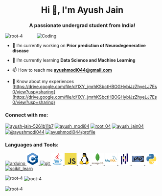 <h1 align="center">Hi 👋, I'm Ayush Jain</h1>
<h3 align="center">A passionate undergrad student from India!</h3>
<img align="right" alt="Coding" width="400" src="https://sagaratechnology.com/blog/wp-content/uploads/2020/09/1_LEH5tUEQReWe8Iu-UEV3Pg.gif">

<p align="left"> <img src="https://komarev.com/ghpvc/?username=root-4&label=Profile%20views&color=0e75b6&style=flat" alt="root-4" /> </p>

- 🔭 I’m currently working on **Prior prediction of Neurodegenerative disease**

- 🌱 I’m currently learning **Data Science and Machine Learning**

- 📫 How to reach me **ayushmodi044@gmail.com**

- 📄 Know about my experiences [https://drive.google.com/file/d/1XY_jmrhKSbctHBOGHybiJzZhyeLJ7Es0/view?usp=sharing](https://drive.google.com/file/d/1XY_jmrhKSbctHBOGHybiJzZhyeLJ7Es0/view?usp=sharing)

<h3 align="left">Connect with me:</h3>
<p align="left">
<a href="https://linkedin.com/in/ayush-jain-5261b11b7" target="blank"><img align="center" src="https://raw.githubusercontent.com/rahuldkjain/github-profile-readme-generator/master/src/images/icons/Social/linked-in-alt.svg" alt="ayush-jain-5261b11b7" height="30" width="40" /></a>
<a href="https://instagram.com/ayush_modi04" target="blank"><img align="center" src="https://raw.githubusercontent.com/rahuldkjain/github-profile-readme-generator/master/src/images/icons/Social/instagram.svg" alt="ayush_modi04" height="30" width="40" /></a>
<a href="https://www.codechef.com/users/root_04" target="blank"><img align="center" src="https://cdn.jsdelivr.net/npm/simple-icons@3.1.0/icons/codechef.svg" alt="root_04" height="30" width="40" /></a>
<a href="https://www.leetcode.com/ayush_jain04" target="blank"><img align="center" src="https://raw.githubusercontent.com/rahuldkjain/github-profile-readme-generator/master/src/images/icons/Social/leet-code.svg" alt="ayush_jain04" height="30" width="40" /></a>
<a href="https://www.hackerearth.com/@ayushmodi044" target="blank"><img align="center" src="https://raw.githubusercontent.com/rahuldkjain/github-profile-readme-generator/master/src/images/icons/Social/hackerearth.svg" alt="@ayushmodi044" height="30" width="40" /></a>
<a href="https://auth.geeksforgeeks.org/user/ayushmodi044/profile" target="blank"><img align="center" src="https://raw.githubusercontent.com/rahuldkjain/github-profile-readme-generator/master/src/images/icons/Social/geeks-for-geeks.svg" alt="ayushmodi044/profile" height="30" width="40" /></a>
</p>

<h3 align="left">Languages and Tools:</h3>
<p align="left"> <a href="https://www.arduino.cc/" target="_blank" rel="noreferrer"> <img src="https://cdn.worldvectorlogo.com/logos/arduino-1.svg" alt="arduino" width="40" height="40"/> </a> <a href="https://www.w3schools.com/cpp/" target="_blank" rel="noreferrer"> <img src="https://raw.githubusercontent.com/devicons/devicon/master/icons/cplusplus/cplusplus-original.svg" alt="cplusplus" width="40" height="40"/> </a> <a href="https://git-scm.com/" target="_blank" rel="noreferrer"> <img src="https://www.vectorlogo.zone/logos/git-scm/git-scm-icon.svg" alt="git" width="40" height="40"/> </a> <a href="https://www.java.com" target="_blank" rel="noreferrer"> <img src="https://raw.githubusercontent.com/devicons/devicon/master/icons/java/java-original.svg" alt="java" width="40" height="40"/> </a> <a href="https://developer.mozilla.org/en-US/docs/Web/JavaScript" target="_blank" rel="noreferrer"> <img src="https://raw.githubusercontent.com/devicons/devicon/master/icons/javascript/javascript-original.svg" alt="javascript" width="40" height="40"/> </a> <a href="https://www.linux.org/" target="_blank" rel="noreferrer"> <img src="https://raw.githubusercontent.com/devicons/devicon/master/icons/linux/linux-original.svg" alt="linux" width="40" height="40"/> </a> <a href="https://www.mongodb.com/" target="_blank" rel="noreferrer"> <img src="https://raw.githubusercontent.com/devicons/devicon/master/icons/mongodb/mongodb-original-wordmark.svg" alt="mongodb" width="40" height="40"/> </a> <a href="https://www.mysql.com/" target="_blank" rel="noreferrer"> <img src="https://raw.githubusercontent.com/devicons/devicon/master/icons/mysql/mysql-original-wordmark.svg" alt="mysql" width="40" height="40"/> </a> <a href="https://pandas.pydata.org/" target="_blank" rel="noreferrer"> <img src="https://raw.githubusercontent.com/devicons/devicon/2ae2a900d2f041da66e950e4d48052658d850630/icons/pandas/pandas-original.svg" alt="pandas" width="40" height="40"/> </a> <a href="https://www.php.net" target="_blank" rel="noreferrer"> <img src="https://raw.githubusercontent.com/devicons/devicon/master/icons/php/php-original.svg" alt="php" width="40" height="40"/> </a> <a href="https://www.python.org" target="_blank" rel="noreferrer"> <img src="https://raw.githubusercontent.com/devicons/devicon/master/icons/python/python-original.svg" alt="python" width="40" height="40"/> </a> <a href="https://scikit-learn.org/" target="_blank" rel="noreferrer"> <img src="https://upload.wikimedia.org/wikipedia/commons/0/05/Scikit_learn_logo_small.svg" alt="scikit_learn" width="40" height="40"/> </a> </p>

<p><img align="left" src="https://github-readme-stats.vercel.app/api/top-langs?username=root-4&show_icons=true&locale=en&layout=compact" alt="root-4" /></p>

<p>&nbsp;<img align="center" src="https://github-readme-stats.vercel.app/api?username=root-4&show_icons=true&locale=en" alt="root-4" /></p>

<p><img align="center" src="https://github-readme-streak-stats.herokuapp.com/?user=root-4&" alt="root-4" /></p>
